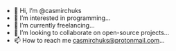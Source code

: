- 👋 Hi, I’m @casmirchuks
- 👀 I’m interested in programming...
- 🌱 I’m currently freelancing...
- 💞️ I’m looking to collaborate on open-source projects...
- 📫 How to reach me casmirchuks@protonmail.com...

<!---
casmirchuks/casmirchuks is a ✨ special ✨ repository because its `README.md` (this file) appears on your GitHub profile.
You can click the Preview link to take a look at your changes.
--->
